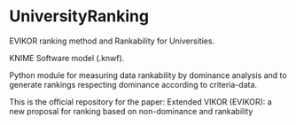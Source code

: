 # UniversityRanking

EVIKOR ranking method and Rankability for Universities.

KNIME Software model (.knwf).

Python module for measuring data rankability by dominance analysis and to generate rankings respecting dominance according to criteria-data.

This is the official repository for the paper: Extended VIKOR (EVIKOR): a new proposal for ranking based on non-dominance and rankability
